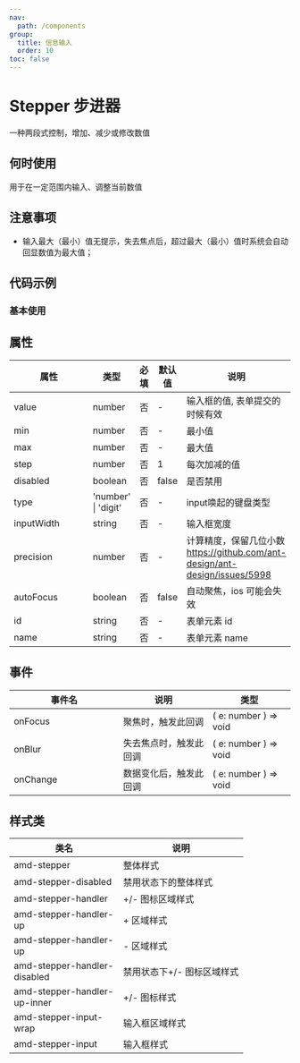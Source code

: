```yaml
---
nav:
  path: /components
group:
  title: 信息输入
  order: 10
toc: false
---
```


# Stepper 步进器
一种两段式控制，增加、减少或修改数值
## 何时使用
用于在一定范围内输入、调整当前数值
## 注意事项
- 输入最大（最小）值无提示，失去焦点后，超过最大（最小）值时系统会自动回显数值为最大值；

## 代码示例
### 基本使用
<code src='../../demo/pages/Stepper'></code>



## 属性

| 属性 | 类型 | 必填 | 默认值 | 说明 |
| -----|-----|-----|-----|----- |
| value | number | 否 | - | 输入框的值, 表单提交的时候有效 |
| min | number | 否 | - | 最小值 |
| max | number | 否 | - | 最大值 |
| step | number | 否 | 1 | 每次加减的值 |
| disabled | boolean | 否 | false | 是否禁用 |
| type | 'number' &verbar; 'digit' | 否 | - | input唤起的键盘类型 |
| inputWidth | string | 否 | - | 输入框宽度 |
| precision | number | 否 | - | 计算精度，保留几位小数<br/>https://github.com/ant-design/ant-design/issues/5998 |
| autoFocus | boolean | 否 | false | 自动聚焦，ios 可能会失效 |
| id | string | 否 | - | 表单元素 id |
| name | string | 否 | - | 表单元素 name |

## 事件
| 事件名 | 说明 | 类型 |
| -----|-----|-----|
| onFocus | 聚焦时，触发此回调 | ( e: number ) => void  |
| onBlur | 失去焦点时，触发此回调 | ( e: number ) => void  |
| onChange | 数据变化后，触发此回调 | ( e: number ) => void  |

## 样式类
| 类名 | 说明 |
| -----|-----|
| amd-stepper | 整体样式 |
| amd-stepper-disabled | 禁用状态下的整体样式 |
| amd-stepper-handler | +/- 图标区域样式 |
| amd-stepper-handler-up | + 区域样式 |
| amd-stepper-handler-up | - 区域样式 |
| amd-stepper-handler-disabled | 禁用状态下+/- 图标区域样式 |
| amd-stepper-handler-up-inner | +/- 图标样式 |
| amd-stepper-input-wrap | 输入框区域样式 |
| amd-stepper-input | 输入框样式 |

<style> 
table th:first-of-type { width: 180px; } 
.__dumi-default-layout-content article table:first-of-type th:nth-of-type(2)  {
    width: 140px
} 
.__dumi-default-layout-content article table:first-of-type th:nth-of-type(3)  {
    width: 30px
} 
.__dumi-default-layout-content article table:first-of-type th:nth-of-type(4)  {
    width: 50px
} 
</style> 